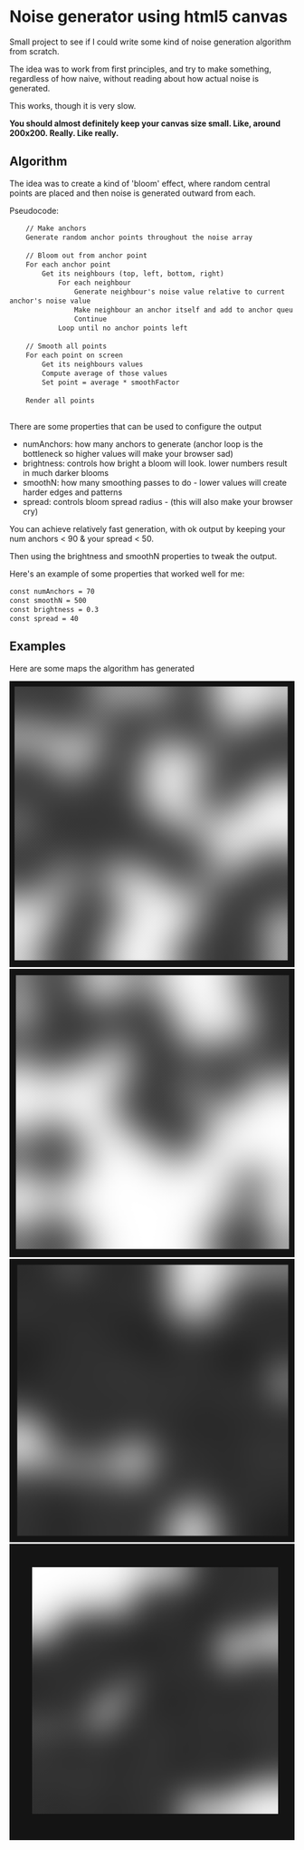 # Noise generator using html5 canvas

Small project to see if I could write some kind of noise generation algorithm from scratch.

The idea was to work from first principles, and try to make something, regardless of how naive, without reading about how actual noise is generated.

This works, though it is very slow.

**You should almost definitely keep your canvas size small. Like, around 200x200. Really. Like really.**

## Algorithm

The idea was to create a kind of 'bloom' effect, where random central points are placed and then noise is generated outward from each.

Pseudocode:

```
    // Make anchors
    Generate random anchor points throughout the noise array

    // Bloom out from anchor point
    For each anchor point
        Get its neighbours (top, left, bottom, right)
            For each neighbour
                Generate neighbour's noise value relative to current anchor's noise value
                Make neighbour an anchor itself and add to anchor queu
                Continue
            Loop until no anchor points left

    // Smooth all points
    For each point on screen
        Get its neighbours values
        Compute average of those values
        Set point = average * smoothFactor

    Render all points
                
```

There are some properties that can be used to configure the output

- numAnchors: how many anchors to generate (anchor loop is the bottleneck so higher values will make your browser sad) 
- brightness: controls how bright a bloom will look. lower numbers result in much darker blooms
- smoothN: how many smoothing passes to do - lower values will create harder edges and patterns
- spread: controls bloom spread radius - (this will also make your browser cry)


You can achieve relatively fast generation, with ok output by keeping your num anchors < 90 & your spread < 50.

Then using the brightness and smoothN properties to tweak the output.

Here's an example of some properties that worked well for me:

```
const numAnchors = 70
const smoothN = 500
const brightness = 0.3
const spread = 40
```

## Examples

Here are some maps the algorithm has generated

![1](./maps/1.png)
![2](./maps/2.png)
![3](./maps/3.png)
![4](./maps/4.png)
